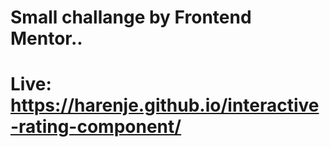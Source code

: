 # Small challange by Frontend Mentor..

# Live: https://harenje.github.io/interactive-rating-component/
